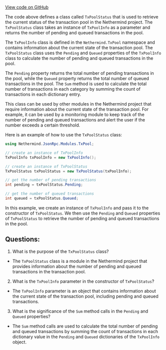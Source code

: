 [View code on GitHub](https://github.com/NethermindEth/nethermind/src/Nethermind/Nethermind.JsonRpc/Modules/TxPool/TransactionPoolStatus.cs)

The code above defines a class called `TxPoolStatus` that is used to retrieve the current status of the transaction pool in the Nethermind project. The `TxPoolStatus` class takes an instance of `TxPoolInfo` as a parameter and returns the number of pending and queued transactions in the pool.

The `TxPoolInfo` class is defined in the `Nethermind.TxPool` namespace and contains information about the current state of the transaction pool. The `TxPoolStatus` class uses the `Pending` and `Queued` properties of the `TxPoolInfo` class to calculate the number of pending and queued transactions in the pool.

The `Pending` property returns the total number of pending transactions in the pool, while the `Queued` property returns the total number of queued transactions in the pool. The `Sum` method is used to calculate the total number of transactions in each category by summing the count of transactions in each dictionary entry.

This class can be used by other modules in the Nethermind project that require information about the current state of the transaction pool. For example, it can be used by a monitoring module to keep track of the number of pending and queued transactions and alert the user if the number exceeds a certain threshold.

Here is an example of how to use the `TxPoolStatus` class:

```csharp
using Nethermind.JsonRpc.Modules.TxPool;

// create an instance of TxPoolInfo
TxPoolInfo txPoolInfo = new TxPoolInfo();

// create an instance of TxPoolStatus
TxPoolStatus txPoolStatus = new TxPoolStatus(txPoolInfo);

// get the number of pending transactions
int pending = txPoolStatus.Pending;

// get the number of queued transactions
int queued = txPoolStatus.Queued;
```

In this example, we create an instance of `TxPoolInfo` and pass it to the constructor of `TxPoolStatus`. We then use the `Pending` and `Queued` properties of `TxPoolStatus` to retrieve the number of pending and queued transactions in the pool.
## Questions: 
 1. What is the purpose of the `TxPoolStatus` class?
- The `TxPoolStatus` class is a module in the Nethermind project that provides information about the number of pending and queued transactions in the transaction pool.

2. What is the `TxPoolInfo` parameter in the constructor of `TxPoolStatus`?
- The `TxPoolInfo` parameter is an object that contains information about the current state of the transaction pool, including pending and queued transactions.

3. What is the significance of the `Sum` method calls in the `Pending` and `Queued` properties?
- The `Sum` method calls are used to calculate the total number of pending and queued transactions by summing the count of transactions in each dictionary value in the `Pending` and `Queued` dictionaries of the `TxPoolInfo` object.